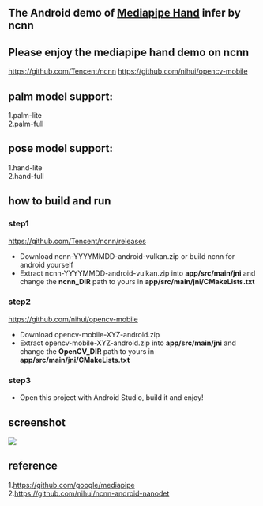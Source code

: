## The Android demo of [Mediapipe Hand](https://google.github.io/mediapipe/solutions/hands)  infer by ncnn  

## Please enjoy the mediapipe hand demo on ncnn

https://github.com/Tencent/ncnn
https://github.com/nihui/opencv-mobile
## palm model support:  
1.palm-lite  
2.palm-full  
## pose model support:  
1.hand-lite  
2.hand-full  

## how to build and run
### step1
https://github.com/Tencent/ncnn/releases

* Download ncnn-YYYYMMDD-android-vulkan.zip or build ncnn for android yourself
* Extract ncnn-YYYYMMDD-android-vulkan.zip into **app/src/main/jni** and change the **ncnn_DIR** path to yours in **app/src/main/jni/CMakeLists.txt**

### step2
https://github.com/nihui/opencv-mobile

* Download opencv-mobile-XYZ-android.zip
* Extract opencv-mobile-XYZ-android.zip into **app/src/main/jni** and change the **OpenCV_DIR** path to yours in **app/src/main/jni/CMakeLists.txt**

### step3
* Open this project with Android Studio, build it and enjoy!

## screenshot  
![](result.gif)  

## reference  
1.https://github.com/google/mediapipe  
2.https://github.com/nihui/ncnn-android-nanodet

